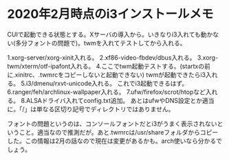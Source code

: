 # 2020年2月時点のi3インストールメモ

CUIで起動できる状態とする。Xサーバの導入から。いきなりi3入れても動かない(多分フォントの問題で)。twmを入れてテストしてから入れる。

1.xorg-server/xorg-xinit入れる。
2.xf86-video-fbdev/dbus入れる。
3.xorg-twm/xterm/otf-ipafont入れる。
4.ここでtwm起動テストする。(startxの前に.xinitrc、.twmrcをコピーしないと起動できない)
twmが起動できたらi3入れる。
5.i3/dmenu/rxvt-unicode入れる。
これでi3起動できるはず。
6.ranger/feh/archlinux-wallpaper入れる。
7.ufw/firefox/scrot/htopなど入れる。
8.ALSAドライバ入れてconfig.txt追加。
あとはufwやDNS設定とか適当に。「/」は単なる区切り記号でディレクトリではありません。

フォントの問題というのは、コンソールフォントだとi3がうまく表示されないということ。適当なので推測だが。あと.twmrcは/usr/shareフォルダからコピーした。この情報は2月の話なので現在は変更があるかも。arch使いなら分かるでしょう。











